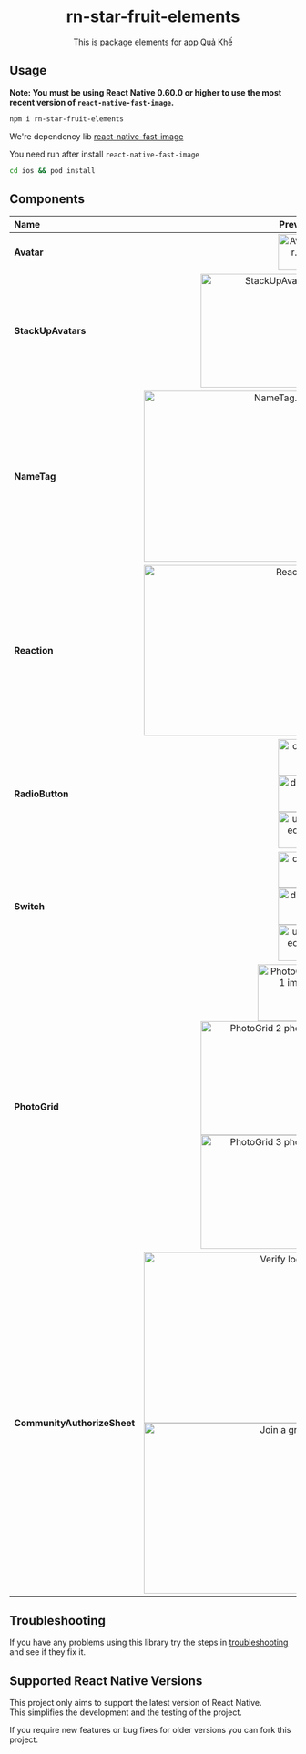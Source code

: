 <h1 align="center">
  rn-star-fruit-elements
</h1>

<div align="center">

 This is package elements for app Quả Khế
<!-- 
[![Version][version-badge]][package]
[![Downloads][downloads-badge]][npmtrends]
[![Build Status][build-badge]][build]
[![Code Coverage][coverage-badge]][coverage]

[![Watch on GitHub][github-watch-badge]][github-watch]
[![Star on GitHub][github-star-badge]][github-star]
[![Tweet][twitter-badge]][twitter] -->

</div>

## Usage

**Note: You must be using React Native 0.60.0 or higher to use the most recent version of `react-native-fast-image`.**

```bash
npm i rn-star-fruit-elements
```

We're dependency lib [react-native-fast-image](https://www.npmjs.com/package/react-native-fast-image)

You need run after install `react-native-fast-image`
```bash
cd ios && pod install
```
## Components
| Name                                 | Preview                                                                  |
:------------------------------------ | ----------------------------------------------------------------------------:
| **Avatar**                       |  <img src="https://lh4.googleusercontent.com/HWBB-K48x2NMNoAP5bqPbH88awJcNe7ZsGv-IomyRrDNPIML7zYWoY0ieANv7GsREFONPF2VHPzy_6gOYp2O=w3452-h954" alt="Avatar.png" width="64" />|
| **StackUpAvatars**        |<img src="https://lh5.googleusercontent.com/CQJmSSo-f7LM-pv0bcmT5s8FCjXkYdEpuPBU4sqrSXUgO-IvIzUujTRXl5ZyK0w7mGebG1SbV_VIFCwNCar7=w3452-h954" alt="StackUpAvatars" width="200" />|
| **NameTag**                       | <img src="https://lh3.googleusercontent.com/zrSyOX0uzVolVMBS7_vr9BEpx_LEV32ur1GF25E79X26T28zMoghRK-GHJ6NASY00MI4KQ_gR-TIt7Zc_QvP=w3360-h1704" alt="NameTag.png" width="300" />|
| **Reaction**                       | <img src="https://lh3.googleusercontent.com/2hEH9GoFHTrz9DQSLWG1UhT-ywomW_tu_s-tY3dQsCGK-xi_f5uZlfMqLUMfXeAnVr4i1FisPj-vl-xC2DmS" alt="Reaction" width="300" />|
| **RadioButton**        |<img src="https://lh4.googleusercontent.com/t2dSbY3QQP9lg7Una19Pkw4GV29xXwjWDZ-MKBeHbKbi8TjnG-la8e7iUR_ACBDCpXGGpdEGT4wbVzCGHK8R=w3452-h954" alt="checked" width="64" /><br /><img src="https://lh3.googleusercontent.com/_E6vfSm_3WKMQl6JTiiJWInQsbovaq_uJRlak-65bfA35A4ZQ-AEyHDaaExYTJ9lehYiESqH0H85PLgqKBR9=w3452-h954" alt="disabled" width="64" /><br /><img src="https://lh4.googleusercontent.com/mKIN5ib7gStDJKIw9JN7134tdV_NDMCfaG1Kc1JWipKwsGpuWTpEdEMkjauso3U3D6_RahbD5Hg4jF0G00Zd=w3452-h954" alt="unchecked" width="64" />|
| **Switch**        |<img src="https://lh4.googleusercontent.com/t2dSbY3QQP9lg7Una19Pkw4GV29xXwjWDZ-MKBeHbKbi8TjnG-la8e7iUR_ACBDCpXGGpdEGT4wbVzCGHK8R=w3452-h954" alt="checked" width="64" /><br /><img src="https://lh3.googleusercontent.com/_E6vfSm_3WKMQl6JTiiJWInQsbovaq_uJRlak-65bfA35A4ZQ-AEyHDaaExYTJ9lehYiESqH0H85PLgqKBR9=w3452-h954" alt="disabled" width="64" /><br /><img src="https://lh4.googleusercontent.com/mKIN5ib7gStDJKIw9JN7134tdV_NDMCfaG1Kc1JWipKwsGpuWTpEdEMkjauso3U3D6_RahbD5Hg4jF0G00Zd=w3452-h954" alt="unchecked" width="64" />|
| **PhotoGrid**                       |<img src="https://lh5.googleusercontent.com/SDiPT-XP7-VWql17Sofp4Zf_Et6pzLbw21YKeBd-2RbtAJjO9AxObdrh3KYj0NkIUCf4Hbpgb6hE5CORcwzM=w3452-h954" alt="PhotoGrid 1 image" width="100" /><br /><img src="https://lh5.googleusercontent.com/Zk_jTOgwuSo7blq9Bco4kQ5FqyUkLNUs2KbtRCIS9XKLE3o3HG2FJyactpdr0EGRA-1YH49lRK5MalHVuD_E=w3452-h954" alt="PhotoGrid 2 photos" width="200" /><br /><img src="https://lh4.googleusercontent.com/qOu4vlqah8q3H3mvPg1RDZsyl0mbE1hHPAX9Cmc9sFcv8p4aXdjk16SJZrKAVz5oh9GAHSG9gR4me2BUnGsY=w3452-h954" alt="PhotoGrid 3 photos" width="200" />|
| **CommunityAuthorizeSheet**        |<img src="https://lh3.googleusercontent.com/hdVMTQmbyQMVZc497GwzwdpBOqFIpDIdTi6ggrGIs1MPwRmXWCqosGQPncNhOz4eQtVuHvTwEOW2tb3ow-p2=w3452-h954" alt="Verify locale" width="300" /><br /><img src="https://lh3.googleusercontent.com/E3dFsHrnKgbORrUkqkFhASWm_m7kiO3pfMCISDAg_bInV0We0xVk2iMbItZ9vGe3WaVctHMQ_uwSrjZvZ13C=w3452-h954" alt="Join a group" width="300" />|











## Troubleshooting

If you have any problems using this library try the steps in [troubleshooting](docs/troubleshooting.md) and see if they fix it.

## Supported React Native Versions

This project only aims to support the latest version of React Native.\
This simplifies the development and the testing of the project.

If you require new features or bug fixes for older versions you can fork this project.
<!-- 
## Licenses

-   FastImage - MIT © [DylanVann](https://github.com/DylanVann)
-   SDWebImage - `MIT`
-   Glide - BSD, part MIT and Apache 2.0. See the [LICENSE](https://github.com/bumptech/glide/blob/master/license) file for details. -->

<!-- [build-badge]: https://github.com/dylanvann/react-native-fast-image/workflows/CI/badge.svg
[build]: https://github.com/DylanVann/react-native-fast-image/actions?query=workflow%3ACI
[coverage-badge]: https://img.shields.io/codecov/c/github/dylanvann/react-native-fast-image.svg
[coverage]: https://codecov.io/github/dylanvann/react-native-fast-image
[downloads-badge]: https://img.shields.io/npm/dm/react-native-fast-image.svg
[npmtrends]: http://www.npmtrends.com/react-native-fast-image
[package]: https://www.npmjs.com/package/react-native-fast-image
[version-badge]: https://img.shields.io/npm/v/react-native-fast-image.svg
[twitter]: https://twitter.com/home?status=Check%20out%20react-native-fast-image%20by%20%40atomarranger%20https%3A//github.com/DylanVann/react-native-fast-image
[twitter-badge]: https://img.shields.io/twitter/url/https/github.com/DylanVann/react-native-fast-image.svg?style=social
[github-watch-badge]: https://img.shields.io/github/watchers/dylanvann/react-native-fast-image.svg?style=social
[github-watch]: https://github.com/dylanvann/react-native-fast-image/watchers
[github-star-badge]: https://img.shields.io/github/stars/dylanvann/react-native-fast-image.svg?style=social
[github-star]: https://github.com/dylanvann/react-native-fast-image/stargazers -->
